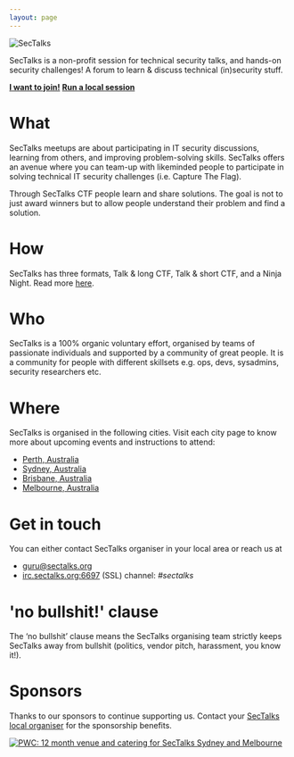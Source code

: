 ```yaml
---
layout: page
---
```


<img src="{{ site.baseurl }}/images/logo.png" alt="SecTalks" class="img-responsive">

SecTalks is a non-profit session for technical security talks, 
and hands-on security challenges! A forum to learn & discuss technical 
(in)security stuff. 

<div class="mt3 center">
  <a href="#where" class="button button-blue button-big"><strong>I want to join!</strong></a>
  <a href="{{ site.baseurl }}/yourcity/" class="button button-blue button-big"><strong>Run a local session</strong></a>
</div>

# What
SecTalks meetups are about participating in IT security discussions, learning from others, and improving problem-solving skills. 
SecTalks offers an avenue where you can team-up with likeminded people to participate in solving technical IT security challenges (i.e. Capture The Flag).

Through SecTalks CTF people learn and share solutions. The goal is not to just award winners but to allow people understand 
their problem and find a solution.

# How

SecTalks has three formats, Talk & long CTF, Talk &
short CTF, and a Ninja Night. Read more [here](./formats).

# Who

SecTalks is a 100% organic voluntary effort, organised by teams of passionate individuals and supported by
a community of great people. It is a community for people with different skillsets e.g. ops, devs, sysadmins, security researchers etc.

# Where

SecTalks is organised in the following cities. Visit each city page to know more about upcoming events
 and instructions to attend:

* [Perth, Australia](./perth)
* [Sydney, Australia](./sydney)
* [Brisbane, Australia](./brisbane)
* [Melbourne, Australia](./melbourne)

# Get in touch

You can either contact SecTalks organiser in your local area or
reach us at
 
* [guru@sectalks.org](mailto:guru@sectalks.org) 
* [irc.sectalks.org:6697](https://kiwiirc.com/client/irc.sectalks.org:+6697/sectalks) (SSL) channel: *#sectalks*


# 'no bullshit!' clause
The ‘no bullshit’ clause means the SecTalks organising team strictly keeps
SecTalks away from bullshit (politics, vendor pitch, harassment, you know it!).

# Sponsors
Thanks to our sponsors to continue supporting us. Contact your [SecTalks local organiser](#where) for the sponsorship benefits.

<a href="http://www.pwc.com.au" 
   title="PWC: 12 month venue and catering for SecTalks Sydney and Melbourne.">
    <img src="{{ site.baseurl }}/images/sponsors/pwc.jpg" 
         alt="PWC: 12 month venue and catering for SecTalks Sydney and Melbourne" 
         class="sponsor">
</a>
